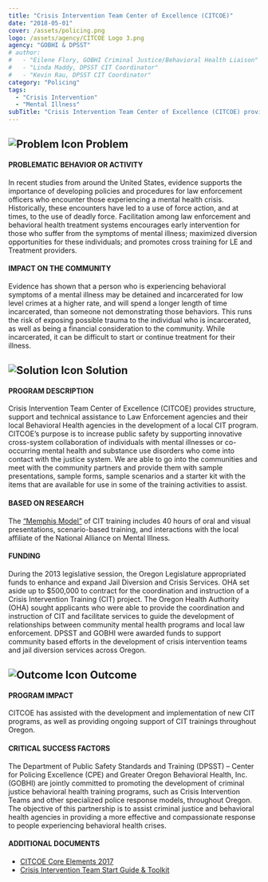 ```yaml
---
title: "Crisis Intervention Team Center of Excellence (CITCOE)"
date: "2018-05-01"
cover: /assets/policing.png
logo: /assets/agency/CITCOE Logo 3.png
agency: "GOBHI & DPSST"
# author: 
#   - "Eilene Flory, GOBHI Criminal Justice/Behavioral Health Liaison"
#   - "Linda Maddy, DPSST CIT Coordinator"
#   - "Kevin Rau, DPSST CIT Coordinator"
category: "Policing"
tags:
  - "Crisis Intervention"
  - "Mental Illness"
subTitle: "Crisis Intervention Team Center of Excellence (CITCOE) provides structure, support and technical assistance to Law Enforcement agencies and their local Behavioral Health agencies in the development of a local CIT program."
---
```


## ![Problem Icon](https://github.com/google/material-design-icons/raw/master/alert/1x_web/ic_error_outline_black_48dp.png "Problem") Problem

#### PROBLEMATIC BEHAVIOR OR ACTIVITY

In recent studies from around the United States, evidence supports the importance of developing policies and procedures for law enforcement officers who encounter those experiencing a mental health crisis. Historically, these encounters have led to a use of force action, and at times, to the use of deadly force. Facilitation among law enforcement and behavioral health treatment systems encourages early intervention for those who suffer from the symptoms of mental illness; maximized diversion opportunities for these individuals; and promotes cross training for LE and Treatment providers.

#### IMPACT ON THE COMMUNITY

Evidence has shown that a person who is experiencing behavioral symptoms of a mental illness may be detained and incarcerated for low level crimes at a higher rate, and will spend a longer length of time incarcerated, than someone not demonstrating those behaviors. This runs the risk of exposing possible trauma to the individual who is incarcerated, as well as being a financial consideration to the community. While incarcerated, it can be difficult to start or continue treatment for their illness.

## ![Solution Icon](https://github.com/google/material-design-icons/raw/master/action/1x_web/ic_lightbulb_outline_black_48dp.png "Solution") Solution

#### PROGRAM DESCRIPTION

Crisis Intervention Team Center of Excellence (CITCOE) provides structure, support and technical assistance to Law Enforcement agencies and their local Behavioral Health agencies in the development of a local CIT program. CITCOE’s purpose is to increase public safety by supporting innovative cross-system collaboration of individuals with mental illnesses or co-occurring mental health and substance use disorders who come into contact with the justice system. We are able to go into the communities and meet with the community partners and provide them with sample presentations, sample forms, sample scenarios and a starter kit with the items that are available for use in some of the training activities to assist.

#### BASED ON RESEARCH

The [“Memphis Model”](www.cit.memphis.edu) of CIT training includes 40 hours of oral and visual presentations, scenario-based training, and interactions with the local affiliate of the National Alliance on Mental Illness. 

#### FUNDING

During the 2013 legislative session, the Oregon Legislature appropriated funds to enhance and expand Jail Diversion and Crisis Services. OHA set aside up to $500,000 to contract for the coordination and instruction of a Crisis Intervention Training (CIT) project. The Oregon Health Authority (OHA) sought applicants who were able to provide the coordination and instruction of CIT and facilitate services to guide the development of relationships between community mental health programs and local law enforcement. DPSST and GOBHI were awarded funds to support community based efforts in the development of crisis intervention teams and jail diversion services across Oregon.

## ![Outcome Icon](https://github.com/google/material-design-icons/raw/master/action/1x_web/ic_view_list_black_48dp.png "Outcome") Outcome

#### PROGRAM IMPACT

CITCOE has assisted with the development and implementation of new CIT programs, as well as providing ongoing support of CIT trainings throughout Oregon.

#### CRITICAL SUCCESS FACTORS

The Department of Public Safety Standards and Training (DPSST) – Center for Policing Excellence (CPE) and Greater Oregon Behavioral Health, Inc. (GOBHI) are jointly committed to promoting the development of criminal justice behavioral health training programs, such as Crisis Intervention Teams and other specialized police response models, throughout Oregon. The objective of this partnership is to assist criminal justice and behavioral health agencies in providing a more effective and compassionate response to people experiencing behavioral health crises.

#### ADDITIONAL DOCUMENTS

- [CITCOE Core Elements 2017](https://www.repository.cam.ac.uk/bitstream/handle/1810/260710/Ariel_et_al-Journal_of_Criminal_Justice_and_Behavior-AM.pdf?sequence=1)
- [Crisis Intervention Team Start Guide & Toolkit](https://d1w5xmhvbencby.cloudfront.net/wp-content/uploads/2018/05/08101809/CIT-Start-Guide-and-Toolkit-07-2018.pdf)
